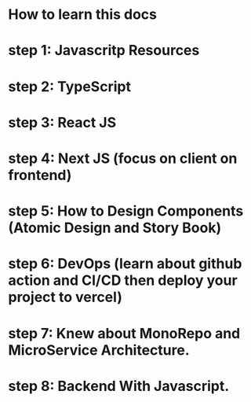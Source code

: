 # How to learn this docs
# step 1: Javascritp Resources
# step 2: TypeScript
# step 3: React JS
# step 4: Next JS (focus on client on frontend)
# step 5: How to Design Components (Atomic Design and Story Book)
# step 6: DevOps (learn about github action and CI/CD then deploy your project to vercel)
# step 7: Knew about MonoRepo and MicroService Architecture. 
# step 8: Backend With Javascript. 

